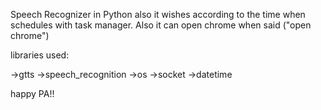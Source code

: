 Speech Recognizer in Python 
also it wishes according to the time when schedules with task manager.
Also it can open chrome when said ("open chrome")

libraries used:

->gtts
->speech_recognition
->os
->socket
->datetime

happy PA!!
